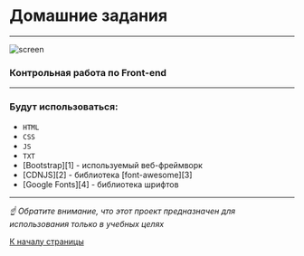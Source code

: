 <a id="up"></a>

# Домашние задания

 
---

![screen](https://mir-s3-cdn-cf.behance.net/project_modules/fs/bf0f8571431757.5bc5631a36791.jpg)



### Контрольная работа по Front-end

---


### Будут использоваться:
* `HTML`
* `CSS`
* `JS`
* `TXT`
* [Bootstrap][1] - используемый веб-фреймворк 
* [CDNJS][2]  - библиотека [font-awesome][3] 
* [Google Fonts][4] - библиотека шрифтов


---

 _☝ Обратите внимание, что этот проект предназначен для использования только в учебных целях_

[К началу страницы](#up)
